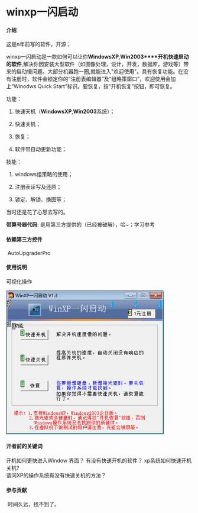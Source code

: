 # winxp一闪启动

#### 介绍
这是n年前写的软件，开源；

winxp一闪启动是一款如何可以让你**WindowsXP**,**Win2003****开机快速启动的软件**,解决你因安装大型软件（如图像处理，设计，开发，数据库，游戏等）带来的启动慢问题。大部分机器跑一圈,就能进入"欢迎使用"。具有恢复功能。在没有注册时，软件会锁定你的“注册表编辑器”及“组略策窗口”，欢迎使用会加上“Winodws Quick Start”标识。要恢复，按“开机恢复”按钮，即可恢复。



功能：

 1. 快速天机（**WindowsXP**,**Win2003**系统）；

 2. 快速关机；

 3. 恢复；

 4. 软件带自动更新功能；

    

技能：    

 1. windows组策略的使用；

 4. 注册表读写及还原；

 5. 锁定、解锁、换图等；

    

当时还是花了心思去写的。
    

**带算号器代码**: 是用第三方提供的（已经被破解），哈~；学习参考



#### 依赖第三方控件

​		AutoUpgraderPro



#### 使用说明

可视化操作

![启动界面](README.assets/%E5%90%AF%E5%8A%A8%E7%95%8C%E9%9D%A2.png)





#### 开者前的关键词

开机如何更快进入Window 界面？
有没有快速开机的软件？
xp系统如何快速开机关机?  
请问XP的操作系统有没有快速关机的方法？



#### 参与贡献

​	时间久远，找不到了。




